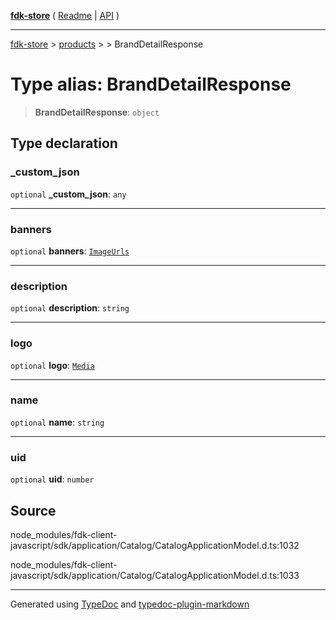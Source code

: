 [**fdk-store**](../../../README.md) ( [Readme](../../../README.md) \| [API](../../../API.md) )

---

[fdk-store](../../../API.md) > [products](../../README.md) > [<internal>](../README.md) > BrandDetailResponse

# Type alias: BrandDetailResponse

> **BrandDetailResponse**: `object`

## Type declaration

### \_custom_json

`optional` **\_custom_json**: `any`

---

### banners

`optional` **banners**: [`ImageUrls`](../../../brands/internal_/type-aliases/type-alias.ImageUrls.md)

---

### description

`optional` **description**: `string`

---

### logo

`optional` **logo**: [`Media`](../../../brands/internal_/type-aliases/type-alias.Media.md)

---

### name

`optional` **name**: `string`

---

### uid

`optional` **uid**: `number`

## Source

node_modules/fdk-client-javascript/sdk/application/Catalog/CatalogApplicationModel.d.ts:1032

node_modules/fdk-client-javascript/sdk/application/Catalog/CatalogApplicationModel.d.ts:1033

---

Generated using [TypeDoc](https://typedoc.org/) and [typedoc-plugin-markdown](https://www.npmjs.com/package/typedoc-plugin-markdown)

